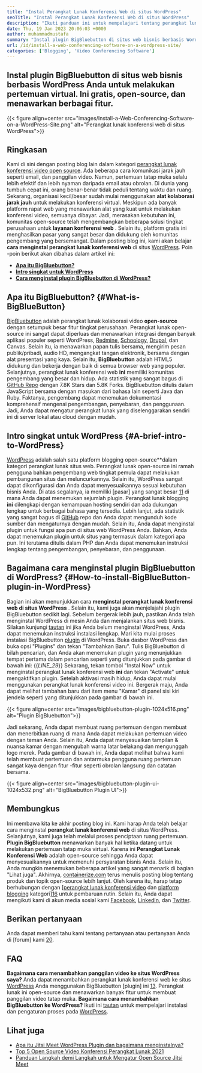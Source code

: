 ```yaml
---
title: "Instal Perangkat Lunak Konferensi Web di situs WordPress" 
seoTitle: "Instal Perangkat Lunak Konferensi Web di situs WordPress" 
description: "Ikuti panduan ini untuk mempelajari tentang perangkat lunak konferensi web open-source BigBluebutton. Mari kita jelajahi cara menginstal plugin BigBluebutton di WordPress." 
date: Thu, 19 Jan 2023 20:06:03 +0000
author: muhammadmustafa
summary: "Instal plugin BigBluebutton di situs web bisnis berbasis WordPress Anda untuk melakukan pertemuan virtual. Ini gratis, open-source, dan menawarkan berbagai fitur." 
url: /id/install-a-web-conferencing-software-on-a-wordpress-site/
categories: ['Blogging', 'Video Conferencing Software']
---
```


## Instal plugin BigBluebutton di situs web bisnis berbasis WordPress Anda untuk melakukan pertemuan virtual. Ini gratis, open-source, dan menawarkan berbagai fitur.

{{< figure align=center src="images/Install-a-Web-Conferencing-Software-on-a-WordPress-Site.png" alt="Perangkat lunak konferensi web di situs WordPress">}}


## Ringkasan
Kami di sini dengan posting blog lain dalam kategori [perangkat lunak konferensi video open source][1]. Ada beberapa cara komunikasi jarak jauh seperti email, dan panggilan video. Namun, pertemuan tatap muka selalu lebih efektif dan lebih nyaman daripada email atau obrolan. Di dunia yang tumbuh cepat ini, orang benar-benar tidak peduli tentang waktu dan ruang. Sekarang, organisasi kecil/besar sudah mulai menggunakan  **alat kolaborasi jarak jauh** untuk melakukan konferensi virtual. Meskipun ada banyak platform rapat web yang menawarkan alat yang kuat untuk melakukan konferensi video, semuanya dibayar. Jadi, merasakan kebutuhan ini, komunitas open-source telah mengembangkan beberapa solusi tingkat perusahaan untuk  **layanan konferensi web**  . Selain itu, platform gratis ini menghasilkan pasar yang sangat besar dan didukung oleh komunitas pengembang yang bersemangat. Dalam posting blog ini, kami akan belajar **cara menginstal perangkat lunak konferensi web**  di situs [WordPress][2].
Poin -poin berikut akan dibahas dalam artikel ini:
* [  **Apa itu BigBluebutton?**  ][3]
* [  **Intro singkat untuk WordPress**  ][4]
*  **[Cara menginstal plugin BigBluebutton di WordPress?][5]**  

##  **Apa itu BigBluebutton?**  {#What-is-BigBlueButton}

[BigBluebutton][6] adalah perangkat lunak kolaborasi video  **open-source** dengan setumpuk besar fitur tingkat perusahaan. Perangkat lunak open-source ini sangat dapat diperluas dan menawarkan integrasi dengan banyak aplikasi populer seperti WordPress, [Redmine][7], [Schoology][8], [Drupal][9], dan Canvas. Selain itu, ia menawarkan papan tulis bersama, mengirim pesan publik/pribadi, audio HD, mengangkat tangan elektronik, bersama dengan alat presentasi yang kaya. Selain itu, **BigBluebutton**  adalah HTML5 didukung dan bekerja dengan baik di semua browser web yang populer.
Selanjutnya, perangkat lunak konferensi web  **ini**  memiliki komunitas pengembang yang besar dan hidup. Ada statistik yang sangat bagus di [GitHub Repo][10] dengan 7.8K Stars dan 5.8K Forks. BigBluebutton ditulis dalam JavaScript bersama dengan masukan dari bahasa lain seperti Java dan Ruby. Faktanya, pengembang dapat menemukan dokumentasi komprehensif mengenai pengembangan, penyebaran, dan penggunaan. Jadi, Anda dapat mengatur perangkat lunak yang diselenggarakan sendiri ini di server lokal atau cloud dengan mudah.

##  **Intro singkat untuk WordPress**  {#A-brief-intro-to-WordPress}

[WordPress][2] adalah salah satu platform blogging open-source**dalam kategori perangkat lunak situs web. Perangkat lunak open-source ini ramah pengguna bahkan pengembang web tingkat pemula dapat melakukan pembangunan situs dan meluncurkannya. Selain itu, WordPress sangat dapat dikonfigurasi dan Anda dapat menyesuaikannya sesuai kebutuhan bisnis Anda. Di atas segalanya, ia memiliki [pasar] yang sangat besar [11] di mana Anda dapat menemukan sejumlah plugin.
Perangkat lunak blogging  **ini**  dilengkapi dengan kemampuan hosting sendiri dan ada dukungan lengkap untuk berbagai bahasa yang tersedia. Lebih lanjut, ada statistik yang sangat bagus di [GitHub][12] repo dan Anda dapat mengunduh kode sumber dan mengaturnya dengan mudah. Selain itu, Anda dapat menginstal plugin untuk fungsi apa pun di situs web WordPress Anda. Bahkan, Anda dapat menemukan plugin untuk situs yang termasuk dalam kategori apa pun. Ini terutama ditulis dalam PHP dan Anda dapat menemukan instruksi lengkap tentang pengembangan, penyebaran, dan penggunaan.

##  **Bagaimana cara menginstal plugin BigBluebutton di WordPress?**  {#How-to-install-BigBlueButton-plugin-in-WordPress}

Bagian ini akan menunjukkan cara  **menginstal perangkat lunak konferensi web di situs WordPress**  . Selain itu, kami juga akan menjelajahi plugin BigBluebutton sedikit lagi. Sebelum bergerak lebih jauh, pastikan Anda telah menginstal WordPress di mesin Anda dan menjalankan situs web bisnis.
Silakan kunjungi [tautan][2] ini jika Anda belum menginstal WordPress, Anda dapat menemukan instruksi instalasi lengkap.
Mari kita mulai proses instalasi BigBluebutton [plugin][13] di WordPress.
Buka dasbor WordPress dan buka opsi "Plugins" dan tekan "Tambahkan Baru". Tulis BigBluebutton di bilah pencarian, dan Anda akan menemukan plugin yang menunjukkan tempat pertama dalam pencarian seperti yang ditunjukkan pada gambar di bawah ini:
{{_LINE_29_}}
Sekarang, tekan tombol "Instal Now" untuk menginstal perangkat lunak konferensi web  **ini**  dan tekan "Activate" untuk mengaktifkan plugin. Setelah aktivasi masih hidup, Anda dapat mulai menggunakan perangkat lunak konferensi video ini. Bergerak maju, Anda dapat melihat tambahan baru dari item menu "Kamar" di panel sisi kiri jendela seperti yang ditunjukkan pada gambar di bawah ini.

{{< figure align=center src="images/bigbluebutton-plugin-1024x516.png" alt="Plugin BigBluebutton">}}

Jadi sekarang, Anda dapat membuat ruang pertemuan dengan membuat dan menerbitkan ruang di mana Anda dapat melakukan pertemuan video dengan teman Anda. Selain itu, Anda dapat menyesuaikan tampilan & nuansa kamar dengan mengubah warna latar belakang dan mengunggah logo merek. Pada gambar di bawah ini, Anda dapat melihat bahwa kami telah membuat pertemuan dan antarmuka pengguna ruang pertemuan sangat kaya dengan fitur -fitur seperti obrolan langsung dan catatan bersama.

{{< figure align=center src="images/bigbluebutton-plugin-ui-1024x532.png" alt="BigBluebutton Plugin UI">}}


## Membungkus
Ini membawa kita ke akhir posting blog ini. Kami harap Anda telah belajar cara menginstal  **perangkat lunak konferensi web** di situs WordPress. Selanjutnya, kami juga telah melalui proses penciptaan ruang pertemuan.  **Plugin BigBluebutton**  menawarkan banyak hal ketika datang untuk melakukan pertemuan tatap muka virtual. Karena ini **Perangkat Lunak Konferensi Web**  adalah open-source sehingga Anda dapat menyesuaikannya untuk memenuhi persyaratan bisnis Anda. Selain itu, Anda mungkin menemukan beberapa artikel yang sangat menarik di bagian "Lihat juga".
Akhirnya, [containerize.com][14] terus menulis posting blog tentang produk dan topik open-source lebih lanjut. Oleh karena itu, harap tetap berhubungan dengan [[perangkat lunak konferensi video][1] dan [platform blogging][15] kategori][16] untuk pembaruan rutin. Selain itu, Anda dapat mengikuti kami di akun media sosial kami [Facebook][17], [LinkedIn][18], dan [Twitter][19].

## Berikan pertanyaan
Anda dapat memberi tahu kami tentang pertanyaan atau pertanyaan Anda di [forum] kami [20].

## FAQ
 **Bagaimana cara menambahkan panggilan video ke situs WordPress saya?** 
Anda dapat menambahkan perangkat lunak konferensi web ke situs [WordPress][2] Anda menggunakan BigBluebutton [plugin] ini [13]. Perangkat lunak ini open-source dan menawarkan banyak fitur untuk membuat panggilan video tatap muka.
 **Bagaimana cara menambahkan BigBluebutton ke WordPress?** 
Ikuti ini [tautan][5] untuk mempelajari instalasi dan pengaturan proses pada [WordPress][2].

## Lihat juga
  * [Apa itu Jitsi Meet WordPress Plugin dan bagaimana menginstalnya?][21]
  * [Top 5 Open Source Video Konferensi Perangkat Lunak 2021][22]
  * [Panduan Langkah demi Langkah untuk Mengatur Open Source Jitsi Meet][23]



 [1]: https://products.containerize.com/video-conferencing/
 [2]: https://products.containerize.com/blogging/wordpress/
 [3]: #What-is-BigBlueButton
 [4]: #A-brief-intro-to-WordPress
 [5]: #How-to-install-BigBlueButton-plugin-in-WordPress
 [6]: https://products.containerize.com/video-conferencing/bigbluebutton/
 [7]: https://products.containerize.com/project-management/redmine/
 [8]: https://app.schoology.com/login
 [9]: https://products.containerize.com/content-management/drupal/
 [10]: https://github.com/bigbluebutton/bigbluebutton
 [11]: https://wordpress.org/plugins/
 [12]: https://github.com/WordPress/WordPress
 [13]: https://wordpress.org/plugins/video-conferencing-with-bbb/
 [14]: https://www.containerize.com/
 [15]: https://products.containerize.com/blogging/
 [16]: https://products.containerize.com/social-network-platforms/
 [17]: https://web.facebook.com/containerize
 [18]: https://www.linkedin.com/company/containerize/
 [19]: https://twitter.com/containerize_co
 [20]: https://forum.containerize.com/
 [21]: https://blog.containerize.com/blogging/what-is-jitsi-meet-wordpress-plugin-and-how-to-install-it/
 [22]: https://blog.containerize.com/video-conferencing-software/top-5-open-source-video-conferencing-software-of-2021/
 [23]: https://blog.containerize.com/video-conferencing-software/how-to-set-up-open-source-jitsi-meet/
